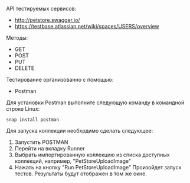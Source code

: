API тестируемых сервисов:

- http://petstore.swagger.io/
- https://testbase.atlassian.net/wiki/spaces/USERS/overview

Методы:

- GET
- POST
- PUT
- DELETE

Тестирование организованно с помощью:

- Postman

Для установки Postman выполните следующую команду в командной строке Linux:
```
snap install postman
```

Для запуска коллекции необхрдимо сделать следующее:
1) Запустить POSTMAN
2) Перейти на вкладку Runner
3) Выбрать импортированную коллекцию из списка доступных коллекций, например, "PetStoreUploadImage"
4) Нажать на кнопку "Run PetStoreUploadImage"
Произойдет запуск тестов. Результаты будут отображен в том же окне.
